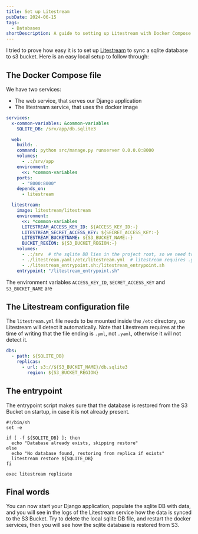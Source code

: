 ```yaml
---
title: Set up Litestream
pubDate: 2024-06-15
tags:
  - Databases
shortDescription: A guide to setting up Litestream with Docker Compose for continuous SQLite database replication to S3, including configuration files and startup scripts.
---
```


I tried to prove how easy it is to set up [Litestream](/tools/litestream.md) to sync a sqlite database to s3 bucket.
Here is an easy local setup to follow through:

## The Docker Compose file

We have two services:
* The web service, that serves our Django application
* The litestream service, that uses the docker image

```yaml
services:
  x-common-variables: &common-variables
    SQLITE_DB: /srv/app/db.sqlite3

  web:
    build: .
    command: python src/manage.py runserver 0.0.0.0:8000
    volumes:
      - .:/srv/app
    environment:
      <<: *common-variables
    ports:
      - "8000:8000"
    depends_on:
      - litestream

  litestream:
    image: litestream/litestream
    environment:
      <<: *common-variables
      LITESTREAM_ACCESS_KEY_ID: ${ACCESS_KEY_ID:-}
      LITESTREAM_SECRET_ACCESS_KEY: ${SECRET_ACCESS_KEY:-}
      LITESTREAM_BUCKETNAME: ${S3_BUCKET_NAME:-}
      BUCKET_REGION: ${S3_BUCKET_REGION:-}
    volumes:
      - .:/srv  # the sqlite DB lies in the project root, so we need to mount the volume
      - ./litestream.yaml:/etc/litestream.yml  # litestream requires .yml file ending
      - ./litestream_entrypoint.sh:/litestream_entrypoint.sh
    entrypoint: "/litestream_entrypoint.sh"
```

The environment variables `ACCESS_KEY_ID`, `SECRET_ACCESS_KEY` and `S3_BUCKET_NAME` are

## The Litestream configuration file

The `litestream.yml` file needs to be mounted inside the `/etc` directory, so Litestream will detect it automatically.
Note that Litestream requires at the time of writing that the file ending is `.yml`, not `.yaml`, otherwise it will not detect it.

```yaml
dbs:
  - path: ${SQLITE_DB}
    replicas:
      - url: s3://${S3_BUCKET_NAME}/db.sqlite3
        region: ${S3_BUCKET_REGION}
```

## The entrypoint

The entrypoint script makes sure that the database is restored from the S3 Bucket on startup, in case it is not already present.

```shell
#!/bin/sh
set -e

if [ -f ${SQLITE_DB} ]; then
  echo "Database already exists, skipping restore"
else
  echo "No database found, restoring from replica if exists"
  litestream restore ${SQLITE_DB}
fi

exec litestream replicate
```

## Final words

You can now start your Django application, populate the sqlite DB with data, and you will see in the logs of the Litestream service how the data is synced to the S3 Bucket.
Try to delete the local sqlite DB file, and restart the docker services, then you will see how the sqlite database is restored from S3.
